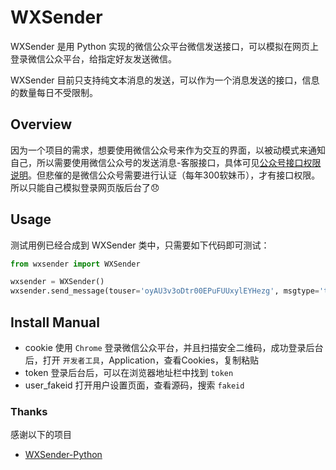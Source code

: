 # WXSender
WXSender 是用 Python 实现的微信公众平台微信发送接口，可以模拟在网页上登录微信公众平台，给指定好友发送微信。

WXSender 目前只支持纯文本消息的发送，可以作为一个消息发送的接口，信息的数量每日不受限制。

## Overview

因为一个项目的需求，想要使用微信公众号来作为交互的界面，以被动模式来通知自己，所以需要使用微信公众号的发送消息-客服接口，具体可见[公众号接口权限说明](https://mp.weixin.qq.com/wiki)。但悲催的是微信公众号需要进行认证（每年300软妹币），才有接口权限。所以只能自己模拟登录网页版后台了😞


## Usage

测试用例已经合成到 WXSender 类中，只需要如下代码即可测试：

```python
from wxsender import WXSender

wxsender = WXSender()
wxsender.send_message(touser='oyAU3v3oDtr00EPuFUUxylEYHezg', msgtype='text', text={'content':'Hello Wechat'})
```

## Install Manual

* cookie
使用 `Chrome` 登录微信公众平台，并且扫描安全二维码，成功登录后台后，打开 `开发者工具`，Application，查看Cookies，复制粘贴
* token
登录后台后，可以在浏览器地址栏中找到 `token`
* user_fakeid
打开用户设置页面，查看源码，搜索 `fakeid`

### Thanks
感谢以下的项目

* [WXSender-Python](https://github.com/daoluan/WXSender-Python/) 

